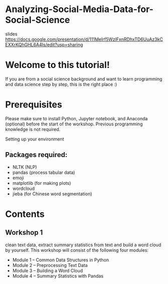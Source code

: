 # Analyzing-Social-Media-Data-for-Social-Science

slides https://docs.google.com/presentation/d/111MeIrf5WzlFxnRDhxTD6UuAz3kCEXXrKQhGHL6A4Is/edit?usp=sharing


# Welcome to this tutorial!
If you are from a social science background and want to learn programming and data science step by step, this is the right place :)


# Prerequisites
Please make sure to install Python, Jupyter notebook, and Anaconda (optional) before the start of the workshop. Previous programming knowledge is not required.

Setting up your environment
## Packages required:
* NLTK (NLP)
* pandas (process tabular data)
* emoji
* matplotlib (for making plots)
* wordcloud
* jieba (for Chinese word segmentation)


# Contents
## Workshop 1
clean text data, extract summary statistics from text and build a word cloud by yourself. This workshop will consist of the following four modules:
* Module 1 – Common Data Structures in Python
* Module 2 – Preprocessing Text Data
* Module 3 – Building a Word Cloud
* Module 4 – Summary Statistics with Pandas
